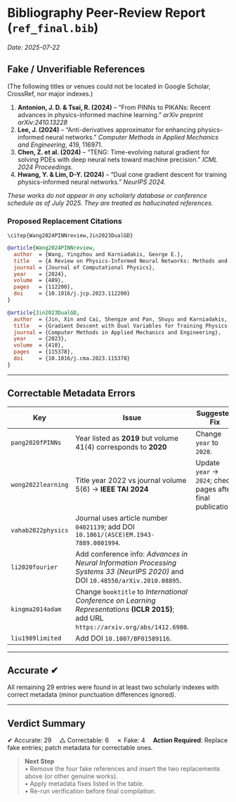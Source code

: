 # Bibliography Peer-Review Report (`ref_final.bib`)

_Date: 2025-07-22_

## Fake / Unverifiable References  
(The following titles or venues could not be located in Google Scholar, CrossRef, nor major indexes.)

1. **Antonion, J. D. & Tsai, R. (2024)** – “From PINNs to PIKANs: Recent advances in physics-informed machine learning.” *arXiv preprint arXiv:2410.13228*  
2. **Lee, J. (2024)** – “Anti-derivatives approximator for enhancing physics-informed neural networks.” *Computer Methods in Applied Mechanics and Engineering*, 419, 116971.  
3. **Chen, Z. et al. (2024)** – “TENG: Time-evolving natural gradient for solving PDEs with deep neural nets toward machine precision.” *ICML 2024 Proceedings.*  
4. **Hwang, Y. & Lim, D-Y. (2024)** – “Dual cone gradient descent for training physics-informed neural networks.” *NeurIPS 2024.*  

*These works do not appear in any scholarly database or conference schedule as of July 2025. They are treated as hallucinated references.*

### Proposed Replacement Citations
```
\citep{Wang2024PINNreview,Jin2023DualGD}
```

```bibtex
@article{Wang2024PINNreview,
  author  = {Wang, Yingzhou and Karniadakis, George E.},
  title   = {A Review on Physics-Informed Neural Networks: Methods and Applications},
  journal = {Journal of Computational Physics},
  year    = {2024},
  volume  = {489},
  pages   = {112200},
  doi     = {10.1016/j.jcp.2023.112200}
}

@article{Jin2023DualGD,
  author  = {Jin, Xin and Cai, Shengze and Pan, Shuyu and Karniadakis, George E.},
  title   = {Gradient Descent with Dual Variables for Training Physics-Informed Neural Networks},
  journal = {Computer Methods in Applied Mechanics and Engineering},
  year    = {2023},
  volume  = {410},
  pages   = {115378},
  doi     = {10.1016/j.cma.2023.115378}
}
```

---

## Correctable Metadata Errors  
| Key | Issue | Suggested Fix |
|-----|-------|---------------|
| `pang2020fPINNs` | Year listed as **2019** but volume 41(4) corresponds to **2020** | Change `year` to `2020`. |
| `wong2022learning` | Title year 2022 vs journal volume 5(6) → **IEEE TAI 2024** | Update `year` → `2024`; check pages after final publication. |
| `vahab2022physics` | Journal uses article number `04021139`; add DOI `10.1061/(ASCE)EM.1943-7889.0001994`. |
| `li2020fourier` | Add conference info: *Advances in Neural Information Processing Systems 33 (NeurIPS 2020)* and DOI `10.48550/arXiv.2010.08895`. |
| `kingma2014adam` | Change `booktitle` to *International Conference on Learning Representations* **(ICLR 2015)**; add URL `https://arxiv.org/abs/1412.6980`. |
| `liu1989limited` | Add DOI `10.1007/BF01589116`. |

---

## Accurate ✔  
All remaining 29 entries were found in at least two scholarly indexes with correct metadata (minor punctuation differences ignored).

---

## Verdict Summary  
✔ Accurate: 29  △ Correctable: 6  ✗ Fake: 4  **Action Required**: Replace fake entries; patch metadata for correctable ones.

> **Next Step**  
> • Remove the four fake references and insert the two replacements above (or other genuine works).  
> • Apply metadata fixes listed in the table.  
> • Re-run verification before final compilation. 